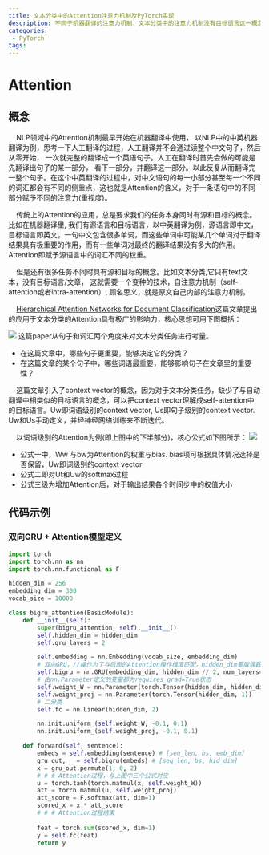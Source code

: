 ```yaml
---
title: 文本分类中的Attention注意力机制及PyTorch实现
description: 不同于机器翻译的注意力机制，文本分类中的注意力机制没有目标语言这一概念，需要引入自注意力机制(self-attention)的概念, 本文以Hierarchical Attention Networks for Document Classification这篇paper为例进行介绍，进而实现一个带有Attention机制的双向GRU模型。
categories:
 - PyTorch
tags:
---
```


# Attention

## 概念

&nbsp;&nbsp;&nbsp;&nbsp;NLP领域中的Attention机制最早开始在机器翻译中使用，
以NLP中的中英机器翻译为例，思考一下人工翻译的过程，人工翻译并不会通过读整个中文句子，然后从零开始， 一次就完整的翻译成一个英语句子。人工在翻译时首先会做的可能是先翻译出句子的某一部分， 看下一部分，并翻译这一部分。以此反复从而翻译完一整个句子。在这个中英翻译的过程中，对中文语句的每一小部分甚至每一个不同的词汇都会有不同的侧重点，这也就是Attention的含义，对于一条语句中的不同部分赋予不同的注意力(重视度)。

&nbsp;&nbsp;&nbsp;&nbsp;传统上的Attention的应用，总是要求我们的任务本身同时有源和目标的概念。比如在机器翻译里, 我们有源语言和目标语言，以中英翻译为例，源语言即中文，目标语言即英文。一句中文包含很多单词，而这些单词中可能某几个单词对于翻译结果具有极重要的作用，而有一些单词对最终的翻译结果没有多大的作用。Attention即赋予源语言中的词汇不同的权重。

&nbsp;&nbsp;&nbsp;&nbsp;但是还有很多任务不同时具有源和目标的概念。比如文本分类,它只有text文本，没有目标语言/文章， 这就需要一个变种的技术，自注意力机制（self-attention或者intra-attention）, 顾名思义，就是原文自己内部的注意力机制。

&nbsp;&nbsp;&nbsp;&nbsp;[Hierarchical Attention Networks for Document Classification](https://www.cs.cmu.edu/~diyiy/docs/naacl16.pdf)这篇文章提出的应用于文本分类的Attention具有极广的影响力，核心思想可用下图概括：
        
![](http://cloudpicture.oss-cn-hangzhou.aliyuncs.com/18-11-4/75717492.jpg)
这篇paper从句子和词汇两个角度来对文本分类任务进行考量。
- 在这篇文章中，哪些句子更重要，能够决定它的分类？ 
- 在这篇文章的某个句子中，哪些词语最重要，能够影响句子在文章里的重要性？

&nbsp;&nbsp;&nbsp;&nbsp;这篇文章引入了context vector的概念，因为对于文本分类任务，缺少了与自动翻译中相类似的目标语言的概念，可以把context vector理解成self-attention中的目标语言。Uw即词语级别的context vector, Us即句子级别的context vector. Uw和Us手动定义，并经神经网络训练来不断迭代。

&nbsp;&nbsp;&nbsp;&nbsp;以词语级别的Attention为例(即上图中的下半部分)，核心公式如下图所示：
![](http://cloudpicture.oss-cn-hangzhou.aliyuncs.com/18-11-4/22873750.jpg)
- 公式一中，Ww 与bw为Attention的权重与bias. bias项可根据具体情况选择是否保留，Uw即词级别的context vector
- 公式二即对Ut和Uw的softmax过程
- 公式三级为增加Attention后，对于输出结果各个时间步中的权值大小

## 代码示例

### 双向GRU + Attention模型定义

```python
import torch
import torch.nn as nn
import torch.nn.functional as F

hidden_dim = 256
embedding_dim = 300
vocab_size = 10000

class bigru_attention(BasicModule):
    def __init__(self):
        super(bigru_attention, self).__init__()
        self.hidden_dim = hidden_dim
        self.gru_layers = 2

        self.embedding = nn.Embedding(vocab_size, embedding_dim)
        # 双向GRU，//操作为了与后面的Attention操作维度匹配，hidden_dim要取偶数！
        self.bigru = nn.GRU(embedding_dim, hidden_dim // 2, num_layers=gru_layers, bidirectional=True)
        # 由nn.Parameter定义的变量都为requires_grad=True状态
        self.weight_W = nn.Parameter(torch.Tensor(hidden_dim, hidden_dim))
        self.weight_proj = nn.Parameter(torch.Tensor(hidden_dim, 1))
        # 二分类
        self.fc = nn.Linear(hidden_dim, 2)

        nn.init.uniform_(self.weight_W, -0.1, 0.1)
        nn.init.uniform_(self.weight_proj, -0.1, 0.1)

    def forward(self, sentence):
        embeds = self.embedding(sentence) # [seq_len, bs, emb_dim]
        gru_out, _ = self.bigru(embeds) # [seq_len, bs, hid_dim]
        x = gru_out.permute(1, 0, 2)
        # # # Attention过程，与上图中三个公式对应
        u = torch.tanh(torch.matmul(x, self.weight_W))
        att = torch.matmul(u, self.weight_proj)
        att_score = F.softmax(att, dim=1)
        scored_x = x * att_score
        # # # Attention过程结束
        
        feat = torch.sum(scored_x, dim=1)
        y = self.fc(feat)
        return y
```